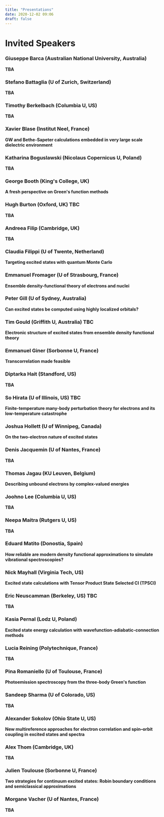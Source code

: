```yaml
---
title: "Presentations"
date: 2020-12-02 09:06
draft: false
---
```


# Invited Speakers

### Giuseppe Barca (Australian National University, Australia) <!-- giuseppemj.barca@gmail.com -->
**TBA**

### Stefano Battaglia (U of Zurich, Switzerland) <!-- stefano.battaglia@chem.uzh.ch -->
**TBA**

### Timothy Berkelbach (Columbia U, US) <!-- t.berkelbach@columbia.edu -->
**TBA**

### Xavier Blase (Institut Neel, France) <!-- xavier.blase@neel.cnrs.fr -->
**GW and Bethe-Sapeter calculations embedded in very large scale dielectric environment**

### Katharina Boguslawski (Nicolaus Copernicus U, Poland)  <!-- k.boguslawski@fizyka.umk.pl -->
**TBA**

### George Booth (King's College, UK) <!-- george.booth@kcl.ac.uk -->
**A fresh perspective on Green's function methods**

### Hugh Burton (Oxford, UK) TBC <!-- hugh.burton@chem.ox.ac.uk -->
**TBA**

### Andreea Filip (Cambridge, UK) <!-- maf63@cam.ac.uk  -->
**TBA**

### Claudia Filippi (U of Twente, Netherland) <!-- c.filippi@utwente.nl -->
**Targeting excited states with quantum Monte Carlo**

### Emmanuel Fromager (U of Strasbourg, France) <!-- fromagere@unistra.fr -->
**Ensemble density-functional theory of electrons and nuclei**

### Peter Gill (U of Sydney, Australia) <!-- p.gill@sydney.edu.au -->
**Can excited states be computed using highly localized orbitals?**

### Tim Gould (Griffith U, Australia) TBC <!-- t.gould@griffith.edu.au -->
**Electronic structure of excited states from ensemble density functional theory**

### Emmanuel Giner (Sorbonne U, France) <!-- emmanuel.giner@lct.jussieu.fr -->
**Transcorrelation made feasible**

### Diptarka Hait (Standford, US) <!-- diptarka@stanford.edu -->
**TBA**

### So Hirata (U of Illinois, US) TBC <!-- sohirata@illinois.edu -->
**Finite-temperature many-body perturbation theory for electrons and its low-temperature catastrophe**

### Joshua Hollett (U of Winnipeg, Canada) <!-- j.hollett@uwinnipeg.ca -->
**On the two-electron nature of excited states**

### Denis Jacquemin (U of Nantes, France) <!-- Denis.Jacquemin@univ-nantes.fr -->
**TBA**

### Thomas Jagau (KU Leuven, Belgium) 
**Describing unbound electrons by complex-valued energies**

### Joohno Lee (Columbia U, US) <!-- linusjoonho@gmail.com -->
**TBA**

### Neepa Maitra (Rutgers U, US) <!-- neepa.maitra@rutgers.edu -->
**TBA**

### Eduard Matito (Donostia, Spain) <!-- ematito@gmail.com -->
**How reliable are modern density functional approximations to simulate vibrational spectroscopies?**

### Nick Mayhall (Virginia Tech, US) <!-- nmayhall@vt.edu -->
**Excited state calculations with Tensor Product State Selected CI (TPSCI)**

### Eric Neuscamman (Berkeley, US) TBC <!-- eric.neuscamman@gmail.com -->
**TBA**

### Kasia Pernal (Lodz U, Poland)<!-- katarzyna.pernal@p.lodz.pl -->
**Excited state energy calculation with wavefunction-adiabatic-connection methods**

### Lucia Reining (Polytechnique, France) <!-- lucia.reining@polytechnique.fr -->
**TBA**

### Pina Romaniello (U of Toulouse, France) <!-- pina.romaniello@gmail.com -->
**Photoemission spectroscopy from the three-body Green's function**

### Sandeep Sharma (U of Colorado, US) <!-- sandeep.sharma@colorado.edu -->
**TBA**

### Alexander Sokolov (Ohio State U, US) <!-- sokolov.8@osu.edu -->
**New multireference approaches for electron correlation and spin–orbit coupling in excited states and spectra**

### Alex Thom (Cambridge, UK) <!-- ajwt3@cam.ac.uk -->
**TBA**

### Julien Toulouse (Sorbonne U, France) <!-- toulouse@lct.jussieu.fr -->
**Two strategies for continuum excited states: Robin boundary conditions 
and semiclassical approximations**

### Morgane Vacher (U of Nantes, France) <!-- Morgane.Vacher@univ-nantes.fr -->
**TBA**

